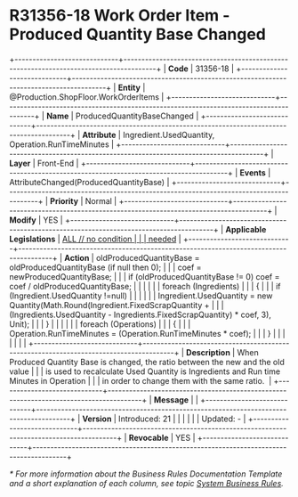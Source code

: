 ﻿---
erp.type: front-end-business-rule
erp.entity: Production.ShopFloor.WorkOrderItems
---

# R31356-18 Work Order Item  - Produced Quantity Base Changed
+-----------------------------+---------------------------------------------------------------------------------------+
| **Code**                    | 31356-18                                                                              |
+-----------------------------+---------------------------------------------------------------------------------------+
| **Entity**                  | @Production.ShopFloor.WorkOrderItems                                                                         |
+-----------------------------+---------------------------------------------------------------------------------------+
| **Name**                    | ProducedQuantityBaseChanged                                                           |
+-----------------------------+---------------------------------------------------------------------------------------+
| **Attribute**               | Ingredient.UsedQuantity, Operation.RunTimeMinutes                                     |
+-----------------------------+---------------------------------------------------------------------------------------+
| **Layer**                   | Front-End                                                                             |
+-----------------------------+---------------------------------------------------------------------------------------+
| **Events**                  | AttributeChanged(ProducedQuantityBase)                                                |
+-----------------------------+---------------------------------------------------------------------------------------+
| **Priority**                | Normal                                                                                |
+-----------------------------+---------------------------------------------------------------------------------------+
| **Modify**                  | YES                                                                                   |
+-----------------------------+---------------------------------------------------------------------------------------+
| **Applicable Legislations** | [ALL // no condition                                                                  |
|                             | needed](https://confluence.erp.net/display/techdoc/Country+Specific+Functionality)    |
+-----------------------------+---------------------------------------------------------------------------------------+
| **Action**                  | oldProducedQuantityBase = oldProducedQuantityBase (if null then 0);                   |
|                             | coef = newProducedQuantityBase;                                                       |
|                             | if (oldProducedQuantityBase != 0) coef = coef / oldProducedQuantityBase;              |
|                             |                                                                                       |
|                             | foreach (Ingredients)                                                                 |
|                             | {                                                                                     |
|                             | if (Ingredient.UsedQuantity !=null)                                                   |
|                             |                                                                                       |
|                             | Ingredient.UsedQuantity = new Quantity(Math.Round(Ingredient.FixedScrapQuantity +     |
|                             | (Ingredients.UsedQuantity - Ingredients.FixedScrapQuantity) \* coef, 3), Unit);       |
|                             | }                                                                                     |
|                             |                                                                                       |
|                             | foreach (Operations)                                                                  |
|                             | {                                                                                     |
|                             | Operation.RunTimeMinutes = (Operation.RunTimeMinutes \* coef);                        |
|                             | }                                                                                     |
|                             |                                                                                       |
|                             |                                                                                       |
+-----------------------------+---------------------------------------------------------------------------------------+
| **Description**             | When Produced Quantity Base is changed, the ratio between the new and the old value   |
|                             | is used to recalculate Used Quantity is Ingredients and Run time Minutes in Operation |
|                             | in order to change them with the same ratio.                                          |
+-----------------------------+---------------------------------------------------------------------------------------+
| **Message**                 |                                                                                       |
+-----------------------------+---------------------------------------------------------------------------------------+
| **Version**                 | Introduced: 21                                                                        |
|                             |                                                                                       |
|                             | Updated: -                                                                            |
+-----------------------------+---------------------------------------------------------------------------------------+
| **Revocable**               | YES                                                                                   |
+-----------------------------+---------------------------------------------------------------------------------------+

*\* For more information about the Business Rules Documentation Template and a short explanation of each column, see
topic [System Business Rules](../templates/template-description-system-business-rules.md).*

  

  
